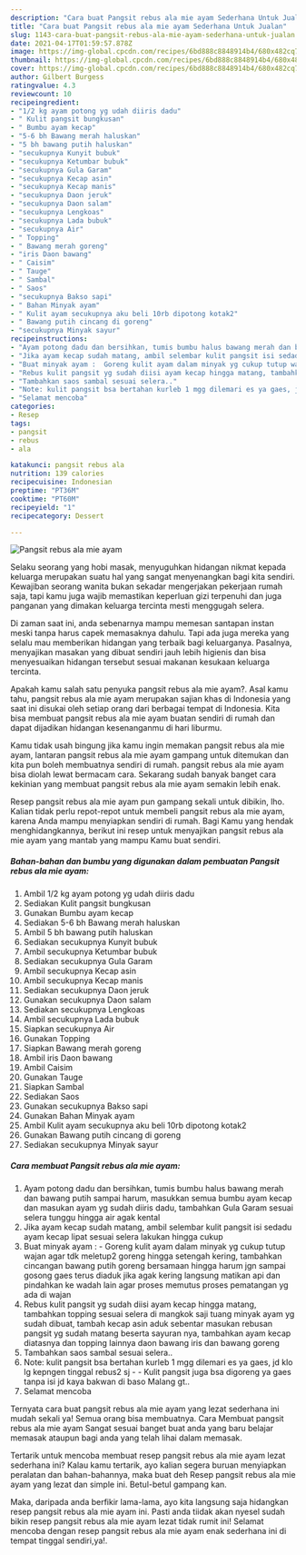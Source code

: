 ```yaml
---
description: "Cara buat Pangsit rebus ala mie ayam Sederhana Untuk Jualan"
title: "Cara buat Pangsit rebus ala mie ayam Sederhana Untuk Jualan"
slug: 1143-cara-buat-pangsit-rebus-ala-mie-ayam-sederhana-untuk-jualan
date: 2021-04-17T01:59:57.878Z
image: https://img-global.cpcdn.com/recipes/6bd888c8848914b4/680x482cq70/pangsit-rebus-ala-mie-ayam-foto-resep-utama.jpg
thumbnail: https://img-global.cpcdn.com/recipes/6bd888c8848914b4/680x482cq70/pangsit-rebus-ala-mie-ayam-foto-resep-utama.jpg
cover: https://img-global.cpcdn.com/recipes/6bd888c8848914b4/680x482cq70/pangsit-rebus-ala-mie-ayam-foto-resep-utama.jpg
author: Gilbert Burgess
ratingvalue: 4.3
reviewcount: 10
recipeingredient:
- "1/2 kg ayam potong yg udah diiris dadu"
- " Kulit pangsit bungkusan"
- " Bumbu ayam kecap"
- "5-6 bh Bawang merah haluskan"
- "5 bh bawang putih haluskan"
- "secukupnya Kunyit bubuk"
- "secukupnya Ketumbar bubuk"
- "secukupnya Gula Garam"
- "secukupnya Kecap asin"
- "secukupnya Kecap manis"
- "secukupnya Daon jeruk"
- "secukupnya Daon salam"
- "secukupnya Lengkoas"
- "secukupnya Lada bubuk"
- "secukupnya Air"
- " Topping"
- " Bawang merah goreng"
- "iris Daon bawang"
- " Caisim"
- " Tauge"
- " Sambal"
- " Saos"
- "secukupnya Bakso sapi"
- " Bahan Minyak ayam"
- " Kulit ayam secukupnya aku beli 10rb dipotong kotak2"
- " Bawang putih cincang di goreng"
- "secukupnya Minyak sayur"
recipeinstructions:
- "Ayam potong dadu dan bersihkan, tumis bumbu halus bawang merah dan bawang putih sampai harum, masukkan semua bumbu ayam kecap dan masukan ayam yg sudah diiris dadu, tambahkan Gula Garam sesuai selera tunggu hingga air agak kental"
- "Jika ayam kecap sudah matang, ambil selembar kulit pangsit isi sedadu ayam kecap lipat sesuai selera lakukan hingga cukup"
- "Buat minyak ayam :  Goreng kulit ayam dalam minyak yg cukup tutup wajan agar tdk meletup2 goreng hingga setengah kering, tambahkan cincangan bawang putih goreng bersamaan hingga harum jgn sampai gosong gaes terus diaduk jika agak kering langsung matikan api dan pindahkan ke wadah lain agar proses memutus proses pematangan yg ada di wajan"
- "Rebus kulit pangsit yg sudah diisi ayam kecap hingga matang, tambahkan topping sesuai selera di mangkok saji tuang minyak ayam yg sudah dibuat, tambah kecap asin aduk sebentar masukan rebusan pangsit yg sudah matang beserta sayuran nya, tambahkan ayam kecap diatasnya dan topping lainnya daon bawang iris dan bawang goreng"
- "Tambahkan saos sambal sesuai selera.."
- "Note: kulit pangsit bsa bertahan kurleb 1 mgg dilemari es ya gaes, jd klo lg kepngen tinggal rebus2 sj   Kulit pangsit juga bsa digoreng ya gaes tanpa isi jd kaya bakwan di baso Malang gt.."
- "Selamat mencoba"
categories:
- Resep
tags:
- pangsit
- rebus
- ala

katakunci: pangsit rebus ala 
nutrition: 139 calories
recipecuisine: Indonesian
preptime: "PT36M"
cooktime: "PT60M"
recipeyield: "1"
recipecategory: Dessert

---
```



![Pangsit rebus ala mie ayam](https://img-global.cpcdn.com/recipes/6bd888c8848914b4/680x482cq70/pangsit-rebus-ala-mie-ayam-foto-resep-utama.jpg)

Selaku seorang yang hobi masak, menyuguhkan hidangan nikmat kepada keluarga merupakan suatu hal yang sangat menyenangkan bagi kita sendiri. Kewajiban seorang  wanita bukan sekadar mengerjakan pekerjaan rumah saja, tapi kamu juga wajib memastikan keperluan gizi terpenuhi dan juga panganan yang dimakan keluarga tercinta mesti menggugah selera.

Di zaman  saat ini, anda sebenarnya mampu memesan santapan instan meski tanpa harus capek memasaknya dahulu. Tapi ada juga mereka yang selalu mau memberikan hidangan yang terbaik bagi keluarganya. Pasalnya, menyajikan masakan yang dibuat sendiri jauh lebih higienis dan bisa menyesuaikan hidangan tersebut sesuai makanan kesukaan keluarga tercinta. 



Apakah kamu salah satu penyuka pangsit rebus ala mie ayam?. Asal kamu tahu, pangsit rebus ala mie ayam merupakan sajian khas di Indonesia yang saat ini disukai oleh setiap orang dari berbagai tempat di Indonesia. Kita bisa membuat pangsit rebus ala mie ayam buatan sendiri di rumah dan dapat dijadikan hidangan kesenanganmu di hari liburmu.

Kamu tidak usah bingung jika kamu ingin memakan pangsit rebus ala mie ayam, lantaran pangsit rebus ala mie ayam gampang untuk ditemukan dan kita pun boleh membuatnya sendiri di rumah. pangsit rebus ala mie ayam bisa diolah lewat bermacam cara. Sekarang sudah banyak banget cara kekinian yang membuat pangsit rebus ala mie ayam semakin lebih enak.

Resep pangsit rebus ala mie ayam pun gampang sekali untuk dibikin, lho. Kalian tidak perlu repot-repot untuk membeli pangsit rebus ala mie ayam, karena Anda mampu menyiapkan sendiri di rumah. Bagi Kamu yang hendak menghidangkannya, berikut ini resep untuk menyajikan pangsit rebus ala mie ayam yang mantab yang mampu Kamu buat sendiri.

<!--inarticleads1-->

##### Bahan-bahan dan bumbu yang digunakan dalam pembuatan Pangsit rebus ala mie ayam:

1. Ambil 1/2 kg ayam potong yg udah diiris dadu
1. Sediakan  Kulit pangsit bungkusan
1. Gunakan  Bumbu ayam kecap
1. Sediakan 5-6 bh Bawang merah haluskan
1. Ambil 5 bh bawang putih haluskan
1. Sediakan secukupnya Kunyit bubuk
1. Ambil secukupnya Ketumbar bubuk
1. Sediakan secukupnya Gula Garam
1. Ambil secukupnya Kecap asin
1. Ambil secukupnya Kecap manis
1. Sediakan secukupnya Daon jeruk
1. Gunakan secukupnya Daon salam
1. Sediakan secukupnya Lengkoas
1. Ambil secukupnya Lada bubuk
1. Siapkan secukupnya Air
1. Gunakan  Topping
1. Siapkan  Bawang merah goreng
1. Ambil iris Daon bawang
1. Ambil  Caisim
1. Gunakan  Tauge
1. Siapkan  Sambal
1. Sediakan  Saos
1. Gunakan secukupnya Bakso sapi
1. Gunakan  Bahan Minyak ayam
1. Ambil  Kulit ayam secukupnya aku beli 10rb dipotong kotak2
1. Gunakan  Bawang putih cincang di goreng
1. Sediakan secukupnya Minyak sayur




<!--inarticleads2-->

##### Cara membuat Pangsit rebus ala mie ayam:

1. Ayam potong dadu dan bersihkan, tumis bumbu halus bawang merah dan bawang putih sampai harum, masukkan semua bumbu ayam kecap dan masukan ayam yg sudah diiris dadu, tambahkan Gula Garam sesuai selera tunggu hingga air agak kental
1. Jika ayam kecap sudah matang, ambil selembar kulit pangsit isi sedadu ayam kecap lipat sesuai selera lakukan hingga cukup
1. Buat minyak ayam :  - Goreng kulit ayam dalam minyak yg cukup tutup wajan agar tdk meletup2 goreng hingga setengah kering, tambahkan cincangan bawang putih goreng bersamaan hingga harum jgn sampai gosong gaes terus diaduk jika agak kering langsung matikan api dan pindahkan ke wadah lain agar proses memutus proses pematangan yg ada di wajan
1. Rebus kulit pangsit yg sudah diisi ayam kecap hingga matang, tambahkan topping sesuai selera di mangkok saji tuang minyak ayam yg sudah dibuat, tambah kecap asin aduk sebentar masukan rebusan pangsit yg sudah matang beserta sayuran nya, tambahkan ayam kecap diatasnya dan topping lainnya daon bawang iris dan bawang goreng
1. Tambahkan saos sambal sesuai selera..
1. Note: kulit pangsit bsa bertahan kurleb 1 mgg dilemari es ya gaes, jd klo lg kepngen tinggal rebus2 sj  -  - Kulit pangsit juga bsa digoreng ya gaes tanpa isi jd kaya bakwan di baso Malang gt..
1. Selamat mencoba




Ternyata cara buat pangsit rebus ala mie ayam yang lezat sederhana ini mudah sekali ya! Semua orang bisa membuatnya. Cara Membuat pangsit rebus ala mie ayam Sangat sesuai banget buat anda yang baru belajar memasak ataupun bagi anda yang telah lihai dalam memasak.

Tertarik untuk mencoba membuat resep pangsit rebus ala mie ayam lezat sederhana ini? Kalau kamu tertarik, ayo kalian segera buruan menyiapkan peralatan dan bahan-bahannya, maka buat deh Resep pangsit rebus ala mie ayam yang lezat dan simple ini. Betul-betul gampang kan. 

Maka, daripada anda berfikir lama-lama, ayo kita langsung saja hidangkan resep pangsit rebus ala mie ayam ini. Pasti anda tiidak akan nyesel sudah bikin resep pangsit rebus ala mie ayam lezat tidak rumit ini! Selamat mencoba dengan resep pangsit rebus ala mie ayam enak sederhana ini di tempat tinggal sendiri,ya!.

